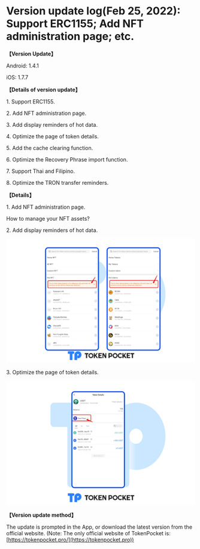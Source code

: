# Version update log(Feb 25, 2022): Support ERC1155; Add NFT administration page; etc.

**【Version Update】**

Android: 1.4.1

iOS: 1.7.7

&#x20;

**【Details of version update】**

1\. Support ERC1155.

2\. Add NFT administration page.

3\. Add display reminders of hot data.

4\. Optimize the page of token details.

5\. Add the cache clearing function.

6\. Optimize the Recovery Phrase import function.

7\. Support Thai and Filipino.

8\. Optimize the TRON transfer reminders.

&#x20;

**【Details】**

1\. Add NFT administration page.

How to manage your NFT assets?



2\. Add display reminders of hot data.

![](../../.gitbook/assets/发版1en.png)

3\. Optimize the page of token details.

![](../../.gitbook/assets/发版2zh-1.png)

**【Version update method】‌**

The update is prompted in the App, or download the latest version from the official website. (Note: The only official website of TokenPocket is: [https://tokenpocket.pro/](https://tokenpocket.pro))
